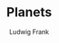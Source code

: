 ---  
layout: p5js
author: "Ludwig Frank"
author-url: http://ludwigfrank.com
title: Planets
tags:
  - P5.js
  - chance
permalink: /chance/planets/
summary: Drawing a circle.
---